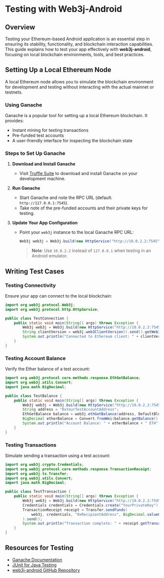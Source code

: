 # Testing with Web3j-Android

## Overview

Testing your Ethereum-based Android application is an essential step in ensuring its stability, functionality, and blockchain interaction capabilities. This guide explains how to test your app effectively with **web3j-android**, focusing on local blockchain environments, tools, and best practices.

## Setting Up a Local Ethereum Node

A local Ethereum node allows you to simulate the blockchain environment for development and testing without interacting with the actual mainnet or testnets.

### Using Ganache

Ganache is a popular tool for setting up a local Ethereum blockchain. It provides:

- Instant mining for testing transactions
- Pre-funded test accounts
- A user-friendly interface for inspecting the blockchain state

### Steps to Set Up Ganache

1. **Download and Install Ganache**

   - Visit [Truffle Suite](https://trufflesuite.com/ganache/) to download and install Ganache on your development machine.

2. **Run Ganache**

   - Start Ganache and note the RPC URL (default: `http://127.0.0.1:7545`).
   - Take note of the pre-funded accounts and their private keys for testing.

3. **Update Your App Configuration**
   - Point your `web3j` instance to the local Ganache RPC URL:
     ```java
     Web3j web3j = Web3j.build(new HttpService("http://10.0.2.2:7545"));
     ```
     > **Note**: Use `10.0.2.2` instead of `127.0.0.1` when testing in an Android emulator.

## Writing Test Cases

### Testing Connectivity

Ensure your app can connect to the local blockchain:

```java
import org.web3j.protocol.Web3j;
import org.web3j.protocol.http.HttpService;

public class TestConnection {
    public static void main(String[] args) throws Exception {
        Web3j web3j = Web3j.build(new HttpService("http://10.0.2.2:7545"));
        String clientVersion = web3j.web3ClientVersion().send().getWeb3ClientVersion();
        System.out.println("Connected to Ethereum client: " + clientVersion);
    }
}
```

### Testing Account Balance

Verify the Ether balance of a test account:

```java
import org.web3j.protocol.core.methods.response.EthGetBalance;
import org.web3j.utils.Convert;
import java.math.BigDecimal;

public class TestBalance {
    public static void main(String[] args) throws Exception {
        Web3j web3j = Web3j.build(new HttpService("http://10.0.2.2:7545"));
        String address = "0xYourTestAccountAddress";
        EthGetBalance balance = web3j.ethGetBalance(address, DefaultBlockParameterName.LATEST).send();
        BigDecimal etherBalance = Convert.fromWei(balance.getBalance().toString(), Convert.Unit.ETHER);
        System.out.println("Account Balance: " + etherBalance + " ETH");
    }
}
```

### Testing Transactions

Simulate sending a transaction using a test account:

```java
import org.web3j.crypto.Credentials;
import org.web3j.protocol.core.methods.response.TransactionReceipt;
import org.web3j.tx.Transfer;
import org.web3j.utils.Convert;
import java.math.BigDecimal;

public class TestTransaction {
    public static void main(String[] args) throws Exception {
        Web3j web3j = Web3j.build(new HttpService("http://10.0.2.2:7545"));
        Credentials credentials = Credentials.create("YourPrivateKey");
        TransactionReceipt receipt = Transfer.sendFunds(
            web3j, credentials, "0xRecipientAddress", BigDecimal.valueOf(0.01), Convert.Unit.ETHER
        ).send();
        System.out.println("Transaction complete: " + receipt.getTransactionHash());
    }
}
```

## Resources for Testing

- [Ganache Documentation](https://trufflesuite.com/docs/ganache/)
- [JUnit for Java Testing](https://junit.org/)
- [web3j-android GitHub Repository](https://github.com/hyperledger-web3j/web3j/tree/web3j-android)

